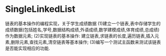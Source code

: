 # SingleLinkedList
链表的基本操作的编程实现，关于学生成绩数据
(1)建立一个链表,表中存储学生的成绩数据(包括姓名,学号,数据结构成绩,外语成绩,数学建模成绩,体育成绩,总成绩)作为数据元素;
(2)实现链表的基本操作: 建立链表,求链表的长度,遍历链表,插入元素,删除元素,查找元素,清空链表等基本操作;
(3)编写一个测试主函数来测试该链表是否能实现相应的功能.
